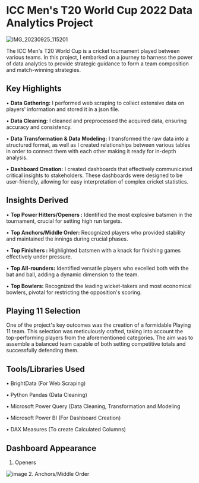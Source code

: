 # ICC Men's T20 World Cup 2022 Data Analytics Project
![IMG_20230925_115201](https://github.com/MohdAkif919/ICC-Men-s-T20-Cricket-World-Cup-2022-Data-Analytics-Project/assets/58876003/4ffa3eda-ab5e-41b1-9699-5f8c62de0858)

The ICC Men's T20 World Cup is a cricket tournament played between various teams. In this project, I embarked on a journey to harness the power of data analytics to provide strategic guidance to form a team composition and match-winning strategies.

## Key Highlights
• **Data Gathering:** I performed web scraping to collect extensive data on players' information and stored it in a json file.

• **Data Cleaning:** I cleaned and preprocessed the acquired data, ensuring accuracy and consistency.

• **Data Transformation & Data Modeling:** I transformed the raw data into a structured format, as well as I created relationships between various tables in order to connect them with each other making it ready for in-depth analysis.

• **Dashboard Creation:** I created dashboards that effectively communicated critical insights to stakeholders. These dashboards were designed to be user-friendly, allowing for easy interpretation of complex cricket statistics.

## Insights Derived
• **Top Power Hitters/Openers :** Identified the most explosive batsmen in the tournament, crucial for setting high run targets.

• **Top Anchors/Middle Order:** Recognized players who provided stability and maintained the innings during crucial phases.

• **Top Finishers :** Highlighted batsmen with a knack for finishing games effectively under pressure.

• **Top All-rounders:** Identified versatile players who excelled both with the bat and ball, adding a dynamic dimension to the team.

• **Top Bowlers:** Recognized the leading wicket-takers and most economical bowlers, pivotal for restricting the opposition's scoring.

## Playing 11 Selection
One of the project's key outcomes was the creation of a formidable Playing 11 team. This selection was meticulously crafted, taking into account the top-performing players from the aforementioned categories. The aim was to assemble a balanced team capable of both setting competitive totals and successfully defending them.

## Tools/Libraries Used
• BrightData (For Web Scraping)

• Python Pandas (Data Cleaning)

• Microsoft Power Query (Data Cleaning, Transformation and Modeling

• Microsoft Power BI (For Dashboard Creation)

• DAX Measures (To create Calculated Columns)

## Dashboard Appearance
1. Openers

![image](https://github.com/MohdAkif919/ICC-Men-s-T20-Cricket-World-Cup-2022-Data-Analytics-Project/assets/58876003/0e5355c3-cc58-4ea5-84b9-a5e90db659d2)
2. Anchors/Middle Order
